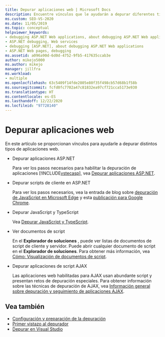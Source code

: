 ```yaml
---
title: Depurar aplicaciones web | Microsoft Docs
description: Encuentre vínculos que le ayudarán a depurar diferentes tipos de aplicaciones web, como aplicaciones de ASP.NET, aplicaciones de JavaScript y TypeScript, o aplicaciones de script de AJAX.
ms.custom: SEO-VS-2020
ms.date: 11/05/2019
ms.topic: conceptual
helpviewer_keywords:
- debugging ASP.NET Web applications, about debugging ASP.NET Web applications
- ASP.NET debugging, Web services
- debugging [ASP.NET], about debugging ASP.NET Web applications
- ASP.NET Web pages, debugging
ms.assetid: a096a90d-6d0d-4752-9fb5-417635ccab3e
author: mikejo5000
ms.author: mikejo
manager: jillfra
ms.workload:
- multiple
ms.openlocfilehash: 63c5409f14fde2805e80f35f498cb57d68b1f58b
ms.sourcegitcommit: fcfd0fc7702a47c81832ea97cf721cca5173e930
ms.translationtype: HT
ms.contentlocale: es-ES
ms.lasthandoff: 12/22/2020
ms.locfileid: "97728140"
---
```

# <a name="debugging-web-applications"></a>Depurar aplicaciones web

En este artículo se proporcionan vínculos para ayudarle a depurar distintos tipos de aplicaciones web.

- Depurar aplicaciones ASP.NET

  Para ver los pasos necesarios para habilitar la depuración de aplicaciones [!INCLUDE[vstecasp](../code-quality/includes/vstecasp_md.md)], vea [Depurar aplicaciones ASP.NET](how-to-enable-debugging-for-aspnet-applications.md).

- Depurar scripts de cliente en ASP.NET

  Para ver los pasos necesarios, vea la entrada de blog sobre [depuración de JavaScript en Microsoft Edge](https://devblogs.microsoft.com/visualstudio/debug-javascript-in-microsoft-edge-from-visual-studio/) y esta [publicación para Google Chrome](https://devblogs.microsoft.com/aspnet/client-side-debugging-of-asp-net-projects-in-google-chrome).

- Depurar JavaScript y TypeScript

  Vea [Depurar JavaScript y TypeScript](../javascript/debug-nodejs.md).

- Ver documentos de script

  En el **Explorador de soluciones** , puede ver listas de documentos de script de cliente y servidor. Puede abrir cualquier documento de script en el **Explorador de soluciones**. Para obtener más información, vea [Cómo: Visualización de documentos de script](../debugger/how-to-view-script-documents.md).

- Depurar aplicaciones de script AJAX

  Las aplicaciones web habilitadas para AJAX usan abundante script y presentan retos de depuración especiales. Para obtener información sobre las técnicas de depuración de AJAX, vea [Información general sobre depuración y seguimiento de aplicaciones AJAX](/previous-versions/bb398817(v=vs.140)).

## <a name="see-also"></a>Vea también

- [Configuración y preparación de la depuración](../debugger/debugger-settings-and-preparation.md)
- [Primer vistazo al depurador](../debugger/debugger-feature-tour.md)
- [Depurar en Visual Studio](../debugger/index.yml)